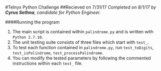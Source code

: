 #Telnyx Python Challenge
##Recieved on 7/31/17
_Completed on 8/1/17 by **Cyrus Sethna**, candidate for Python Engineer._

####Running the program
1. The main script is contained within `palindrome.py` and is written with `Python 2.7.10`.
2. The unit testing suite consists of three files which start with `test_`.
3. To test each function contained in `palindrome.py`, run `test_toDigits`, `test_isPalindrome`, `test_processPalindrome`.
4. You can modify the tested parameters by following the commented instructions within each `test_` file.
